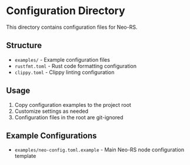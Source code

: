 # Configuration Directory

This directory contains configuration files for Neo-RS.

## Structure

- `examples/` - Example configuration files
- `rustfmt.toml` - Rust code formatting configuration
- `clippy.toml` - Clippy linting configuration

## Usage

1. Copy configuration examples to the project root
2. Customize settings as needed
3. Configuration files in the root are git-ignored

## Example Configurations

- `examples/neo-config.toml.example` - Main Neo-RS node configuration template